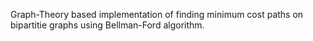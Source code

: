 Graph-Theory based implementation of finding minimum cost paths on bipartitie graphs using Bellman-Ford algorithm.
